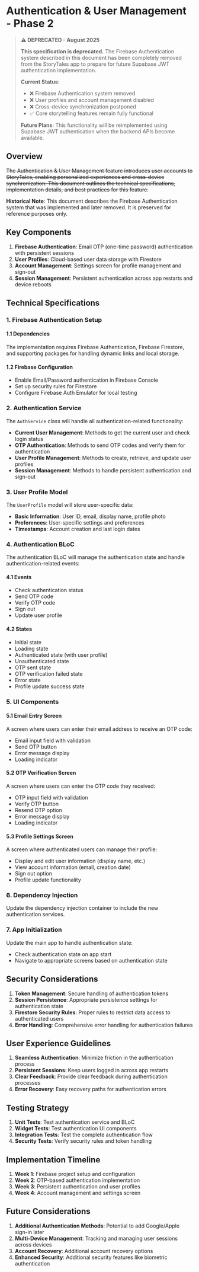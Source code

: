 # Authentication & User Management - Phase 2

> **⚠️ DEPRECATED - August 2025**
>
> **This specification is deprecated.** The Firebase Authentication system described in this document has been completely removed from the StoryTales app to prepare for future Supabase JWT authentication implementation.
>
> **Current Status**:
> - ❌ Firebase Authentication system removed
> - ❌ User profiles and account management disabled
> - ❌ Cross-device synchronization postponed
> - ✅ Core storytelling features remain fully functional
>
> **Future Plans**: This functionality will be reimplemented using Supabase JWT authentication when the backend APIs become available.

## Overview

~~The Authentication & User Management feature introduces user accounts to StoryTales, enabling personalized experiences and cross-device synchronization. This document outlines the technical specifications, implementation details, and best practices for this feature.~~

**Historical Note**: This document describes the Firebase Authentication system that was implemented and later removed. It is preserved for reference purposes only.

## Key Components

1. **Firebase Authentication**: Email OTP (one-time password) authentication with persistent sessions
2. **User Profiles**: Cloud-based user data storage with Firestore
3. **Account Management**: Settings screen for profile management and sign-out
4. **Session Management**: Persistent authentication across app restarts and device reboots

## Technical Specifications

### 1. Firebase Authentication Setup

#### 1.1 Dependencies

The implementation requires Firebase Authentication, Firebase Firestore, and supporting packages for handling dynamic links and local storage.

#### 1.2 Firebase Configuration

- Enable Email/Password authentication in Firebase Console
- Set up security rules for Firestore
- Configure Firebase Auth Emulator for local testing

### 2. Authentication Service

The `AuthService` class will handle all authentication-related functionality:

- **Current User Management**: Methods to get the current user and check login status
- **OTP Authentication**: Methods to send OTP codes and verify them for authentication
- **User Profile Management**: Methods to create, retrieve, and update user profiles
- **Session Management**: Methods to handle persistent authentication and sign-out

### 3. User Profile Model

The `UserProfile` model will store user-specific data:

- **Basic Information**: User ID, email, display name, profile photo
- **Preferences**: User-specific settings and preferences
- **Timestamps**: Account creation and last login dates

### 4. Authentication BLoC

The authentication BLoC will manage the authentication state and handle authentication-related events:

#### 4.1 Events
- Check authentication status
- Send OTP code
- Verify OTP code
- Sign out
- Update user profile

#### 4.2 States
- Initial state
- Loading state
- Authenticated state (with user profile)
- Unauthenticated state
- OTP sent state
- OTP verification failed state
- Error state
- Profile update success state

### 5. UI Components

#### 5.1 Email Entry Screen

A screen where users can enter their email address to receive an OTP code:

- Email input field with validation
- Send OTP button
- Error message display
- Loading indicator

#### 5.2 OTP Verification Screen

A screen where users can enter the OTP code they received:

- OTP input field with validation
- Verify OTP button
- Resend OTP option
- Error message display
- Loading indicator

#### 5.3 Profile Settings Screen

A screen where authenticated users can manage their profile:

- Display and edit user information (display name, etc.)
- View account information (email, creation date)
- Sign out option
- Profile update functionality

### 6. Dependency Injection

Update the dependency injection container to include the new authentication services.

### 7. App Initialization

Update the main app to handle authentication state:

- Check authentication state on app start
- Navigate to appropriate screens based on authentication state

## Security Considerations

1. **Token Management**: Secure handling of authentication tokens
2. **Session Persistence**: Appropriate persistence settings for authentication state
3. **Firestore Security Rules**: Proper rules to restrict data access to authenticated users
4. **Error Handling**: Comprehensive error handling for authentication failures

## User Experience Guidelines

1. **Seamless Authentication**: Minimize friction in the authentication process
2. **Persistent Sessions**: Keep users logged in across app restarts
3. **Clear Feedback**: Provide clear feedback during authentication processes
4. **Error Recovery**: Easy recovery paths for authentication errors

## Testing Strategy

1. **Unit Tests**: Test authentication service and BLoC
2. **Widget Tests**: Test authentication UI components
3. **Integration Tests**: Test the complete authentication flow
4. **Security Tests**: Verify security rules and token handling

## Implementation Timeline

1. **Week 1**: Firebase project setup and configuration
2. **Week 2**: OTP-based authentication implementation
3. **Week 3**: Persistent authentication and user profiles
4. **Week 4**: Account management and settings screen

## Future Considerations

1. **Additional Authentication Methods**: Potential to add Google/Apple sign-in later
2. **Multi-Device Management**: Tracking and managing user sessions across devices
3. **Account Recovery**: Additional account recovery options
4. **Enhanced Security**: Additional security features like biometric authentication
